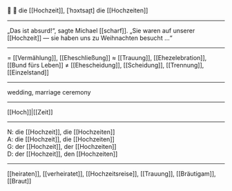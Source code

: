 🔴 💍 die [[Hochzeit]], [ˈhɔxtsaɪ̯t]
die [[Hochzeiten]]

---
„Das ist absurd!“, sagte Michael [[scharf]]. „Sie waren auf unserer [[Hochzeit]] — sie haben uns zu Weihnachten besucht …“


---
= [[Vermählung]], [[Eheschließung]]
≈ [[Trauung]], [[Ehezelebration]], [[Bund fürs Leben]]
≠ [[Ehescheidung]], [[Scheidung]], [[Trennung]], [[Einzelstand]]

---
wedding, marriage ceremony

---
[[Hoch]]|[[Zeit]]

---
N: die [[Hochzeit]], die [[Hochzeiten]]  
A: die [[Hochzeit]], die [[Hochzeiten]]  
G: der [[Hochzeit]], der [[Hochzeiten]]  
D: der [[Hochzeit]], den [[Hochzeiten]]  

---
[[heiraten]], [[verheiratet]], [[Hochzeitsreise]], [[Trauung]], [[Bräutigam]], [[Braut]]